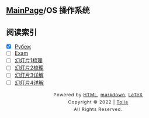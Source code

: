 ## [MainPage](../index.md)/OS 操作系统

## 阅读索引

- [x] [Рубеж](Rubiesh.md)
- [ ] [Exam](Exam.md)
- [ ] [幻灯片1梳理]()
- [ ] [幻灯片2梳理]()
- [ ] [幻灯片3详解]()
- [ ] [幻灯片4详解]()

<style type="text/css">
    #footer {
        position: relative;
        margin: 0 auto;
        line-height: 20px;
        text-align: center;
        font-size: 12px;
        letter-spacing: 1px;
    }
 
    .content {
        height: 1800px;
        width: 100%;
        text-align: center;
    }
</style>

<div id="footer">
    Powered by
    <a href="https://html5up.net">HTML</a>, 
    <a href="https://markdown.com.cn/">markdown</a>, 
    <a href="https://www.latex-project.org/">LaTeX</a>
    <br>
    Copyright © 2022 | 
    <a href="https://tolia-gh.github.io">Tolia</a>
    <br>
    All Rights Reserved.
    <br>
</div>